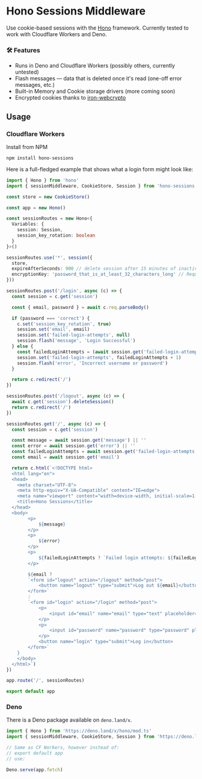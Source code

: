 # Hono Sessions Middleware
Use cookie-based sessions with the [Hono](https://hono.dev/) framework. Currently tested to work with Cloudflare Workers and Deno.

### 🛠️ Features
- Runs in Deno and Cloudflare Workers (possibly others, currently untested)
- Flash messages — data that is deleted once it's read (one-off error messages, etc.)
- Built-in Memory and Cookie storage drivers (more coming soon)
- Encrypted cookies thanks to [iron-webcrypto](https://github.com/brc-dd/iron-webcrypto)

## Usage

### Cloudflare Workers

Install from NPM
```
npm install hono-sessions
```

Here is a full-fledged example that shows what a login form might look like:

```ts
import { Hono } from 'hono'
import { sessionMiddleware, CookieStore, Session } from 'hono-sessions'

const store = new CookieStore()

const app = new Hono()

const sessionRoutes = new Hono<{
  Variables: {
    session: Session,
    session_key_rotation: boolean
  }
}>()

sessionRoutes.use('*', session({
  store,
  expireAfterSeconds: 900 // delete session after 15 minutes of inactivity
  encryptionKey: 'password_that_is_at_least_32_characters_long' // Required while using CookieStore. Please use a secure, un-guessable password!
}))

sessionRoutes.post('/login', async (c) => {
  const session = c.get('session')

  const { email, password } = await c.req.parseBody()

  if (password === 'correct') {
    c.set('session_key_rotation', true)
    session.set('email', email)
    session.set('failed-login-attempts', null)
    session.flash('message', 'Login Successful')
  } else {
    const failedLoginAttempts = (await session.get('failed-login-attempts') || 0) as number
    session.set('failed-login-attempts', failedLoginAttempts + 1)
    session.flash('error', 'Incorrect username or password')
  }

  return c.redirect('/')
})

sessionRoutes.post('/logout', async (c) => {
  await c.get('session').deleteSession()
  return c.redirect('/')
})

sessionRoutes.get('/', async (c) => {
  const session = c.get('session')

  const message = await session.get('message') || ''
  const error = await session.get('error') || ''
  const failedLoginAttempts = await session.get('failed-login-attempts')
  const email = await session.get('email')

  return c.html(`<!DOCTYPE html>
  <html lang="en">
  <head>
    <meta charset="UTF-8">
    <meta http-equiv="X-UA-Compatible" content="IE=edge">
    <meta name="viewport" content="width=device-width, initial-scale=1.0">
    <title>Hono Sessions</title>
  </head>
  <body>
        <p>
            ${message}
        </p>
        <p>
            ${error}
        </p>
        <p>
            ${failedLoginAttempts ? `Failed login attempts: ${failedLoginAttempts}` : ''}
        </p>

        ${email ? 
        `<form id="logout" action="/logout" method="post">
            <button name="logout" type="submit">Log out ${email}</button>
        </form>`
        : 
        `<form id="login" action="/login" method="post">
            <p>
                <input id="email" name="email" type="text" placeholder="you@email.com">
            </p>
            <p>
                <input id="password" name="password" type="password" placeholder="password">
            </p>
            <button name="login" type="submit">Log in</button>
        </form>` 
    }
    </body>
  </html>`)
})

app.route('/', sessionRoutes)

export default app
```

### Deno

There is a Deno package available on `deno.land/x`.

```ts
import { Hono } from 'https://deno.land/x/hono/mod.ts'
import { sessionMiddleware, CookieStore, Session } from 'https://deno.land/x/hono_sessions/mod.ts'

// Same as CF Workers, however instead of:
// export default app
// use:

Deno.serve(app.fetch)
```
